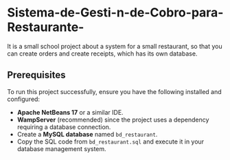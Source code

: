 # Sistema-de-Gesti-n-de-Cobro-para-Restaurante-
It is a small school project about a system for a small restaurant, so that you can create orders and create receipts, which has its own database.

## Prerequisites
To run this project successfully, ensure you have the following installed and configured:

- **Apache NetBeans 17** or a similar IDE.
- **WampServer** (recommended) since the project uses a dependency requiring a database connection.
- Create a **MySQL database** named `bd_restaurant`.
- Copy the SQL code from `bd_restaurant.sql` and execute it in your database management system.

